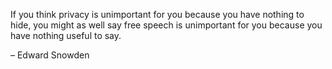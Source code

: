If you think privacy is unimportant for you because you have nothing to hide, you might as well say free speech is unimportant for you because you have nothing useful to say.

– Edward Snowden
